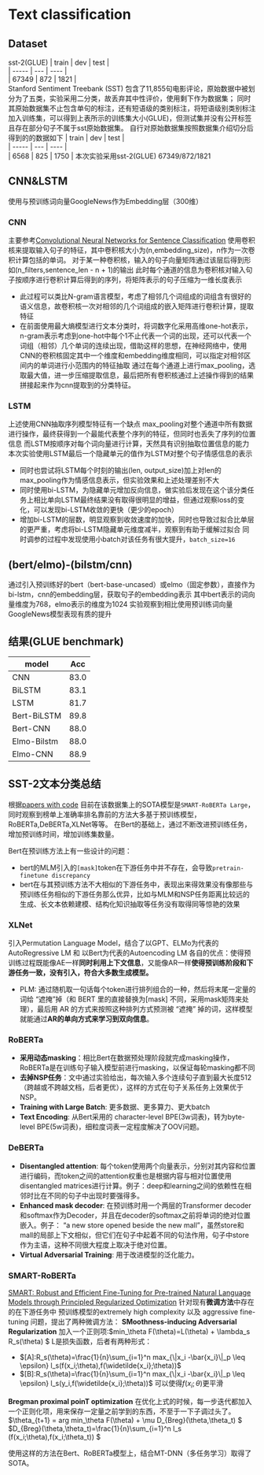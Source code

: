 # Text classification

## Dataset
sst-2(GLUE)
| train | dev | test |  
| ----- | --- | ---- |  
| 67349 | 872 | 1821 |  
Stanford Sentiment Treebank (SST) 包含了11,855句电影评论，原始数据中被划分为了五类，实验采用二分类，故丢弃其中性评价，使用剩下作为数据集；
同时其原始数据集不止包含单句的标注，还有短语级的类别标注，将短语级别类别标注加入训练集，可以得到上表所示的训练集大小(GLUE)，但测试集并没有公开标签且存在部分句子不属于sst原始数据集。
自行对原始数据集按照数据集介绍切分后得到的的数据如下
| train | dev | test |  
| ----- | --- | ---- |  
| 6568  | 825 | 1750 | 
本次实验采用sst-2(GLUE) 67349/872/1821


## CNN&LSTM
使用与预训练词向量GoogleNews作为Embedding层（300维）
### CNN
主要参考[Convolutional Neural Networks for Sentence Classification](https://arxiv.org/pdf/1408.5882v2.pdf) 
使用卷积核来提取输入句子的特征，其中卷积核大小为(n,embedding_size)，n作为一次卷积计算包括的单词。
对于某一种卷积核，输入的句子向量矩阵通过该层后得到形如(n_filters,sentence_len - n + 1)的输出 
此时每个通道的信息为卷积核对输入句子按顺序进行卷积计算后得到的序列，将矩阵表示的句子压缩为一维长度表示
- 此过程可以类比N-gram语言模型，考虑了相邻几个词组成的词组含有很好的语义信息，故卷积核一次对相邻的几个词组成的嵌入矩阵进行卷积计算，提取特征  
- 在前面使用最大熵模型进行文本分类时，将词数字化采用高维one-hot表示，n-gram表示考虑到one-hot中每个1不止代表一个词的出现，还可以代表一个词组（相邻）几个单词的连续出现，借助这样的思想，在神经网络中，使用CNN的卷积核固定其中一个维度和embedding维度相同，可以指定对相邻区间内的单词进行小范围内的特征抽取 
通过在每个通道上进行max_pooling，选取最大值，进一步压缩提取信息，最后把所有卷积核通过上述操作得到的结果拼接起来作为cnn提取到的分类特征。 


### LSTM
上述使用CNN抽取序列模型特征有一个缺点
max_pooling对整个通道中所有数据进行操作，最终获得到一个最能代表整个序列的特征，但同时也丢失了序列的位置信息 
而LSTM按顺序对每个词向量进行计算，天然具有识别抽取位置信息的能力 
本次实验使用LSTM最后一个隐藏单元的值作为LSTM对整个句子情感信息的表示 
- 同时也尝试将LSTM每个时刻的输出(len, output_size)加上对len的max_pooling作为情感信息表示，但实验效果和上述处理差别不大 
- 同时使用bi-LSTM，为隐藏单元增加反向信息，做实验后发现在这个该分类任务上相比单向LSTM最终结果没有取得很明显的增益，但通过观察loss的变化，可以发现bi-LSTM收敛的更快（更少的epoch）
- 增加bi-LSTM的层数，明显观察到收敛速度的加快，同时也导致过拟合比单层的更严重，考虑将bi-LSTM隐藏单元维度减半，观察到有助于缓解过拟合
同时调参的过程中发现使用小batch对该任务有很大提升，`batch_size=16` 

## (bert/elmo)-(bilstm/cnn)
通过引入预训练好的bert（bert-base-uncased）或elmo（固定参数），直接作为bi-lstm，cnn的embedding层，获取句子的embedding表示 
其中bert表示的词向量维度为768，elmo表示的维度为1024
实验观察到相比使用预训练词向量GoogleNews模型表现有质的提升  



## 结果(GLUE benchmark)
|model|Acc|
|-----|---|
|CNN  |83.0|
|BiLSTM  |83.1|
|LSTM    |81.7|
|Bert-BiLSTM |89.8|
|Bert-CNN |88.0|
|Elmo-Bilstm|88.0|
|Elmo-CNN|88.9|


## SST-2文本分类总结 
根据[papers with code](https://paperswithcode.com/sota/sentiment-analysis-on-sst-2-binary) 
目前在该数据集上的SOTA模型是`SMART-RoBERTa Large`，同时观察到榜单上准确率排名靠前的方法大多基于预训练模型，RoBERTa,DeBERTa,XLNet等等。
在Bert的基础上，通过不断改进预训练任务，增加预训练时间，增加训练集数量。

Bert在预训练方法上有一些设计的问题：
- bert的MLM引入的`[mask]`token在下游任务中并不存在，会导致`pretrain-finetune discrepancy` 
- bert在与其预训练方法不大相似的下游任务中，表现出来得效果没有像那些与预训练任务相似的下游任务那么优异，比如与MLM和NSP任务距离比较远的生成、长文本依赖建模、结构化知识抽取等任务没有取得同等惊艳的效果 

### XLNet
引入Permutation Language Model，结合了以GPT、ELMo为代表的AutoRegressive LM 和 以Bert为代表的Autoencoding LM 各自的优点：使得预训练过程既能像AE一样**同时利用上下文信息**，又能像AR一样**使得预训练阶段和下游任务一致，没有引入<mask>，符合大多数生成模型。** 
- PLM: 通过随机取一句话每个token进行排列组合的一种，然后将末尾一定量的词给 “遮掩”掉（和 BERT 里的直接替换为[mask] 不同，采用mask矩阵来处理），最后用 AR 的方式来按照这种排列方式预测被 “遮掩” 掉的词，这样模型就能通过**AR的单向方式来学习到双向信息**。

### RoBERTa 
- **采用动态masking**：相比Bert在数据预处理阶段就完成masking操作，RoBERTa是在训练句子输入模型前进行masking，以保证每轮masking都不同 
- **去掉NSP任务**：文中通过实验给出，每次输入多个连续句子直到最大长度512（跨越或不跨越文档，后者更优），这样的方式在句子关系任务上效果优于NSP。 
- **Training with Large Batch**: 更多数据、更多算力、更大batch 
- **Text Encoding**: 从Bert采用的 character-level BPE(3w词表)，转为byte-level BPE(5w词表)，细粒度词表一定程度解决了OOV问题。 

### DeBERTa 
- **Disentangled attention**: 每个token使用两个向量表示，分别对其内容和位置进行编码，而token之间的attention权重也是根据内容与相对位置使用disentangled matrices进行计算。例子：deep和learning之间的依赖性在相邻时比在不同的句子中出现时要强得多。 
- **Enhanced mask decoder**: 在预训练时用一个两层的Transformer decoder和softmax作为Decoder，并且在decoder的softmax之前将单词的绝对位置嵌入。例子： “a new store opened beside the new mall”，虽然store和mall的局部上下文相似，但它们在句子中起着不同的句法作用，句子中store作为主语，这种不同很大程度上取决于绝对位置。 
- **Virtual Adversarial Training**: 用于改进模型的泛化能力。 

### SMART-RoBERTa 
[SMART: Robust and Efficient Fine-Tuning for Pre-trained Natural Language Models through Principled Regularized Optimization](https://arxiv.org/pdf/1911.03437v5.pdf)
针对现有**微调方法**中存在的在下游任务中 预训练模型的extremely high complexity 以及 aggressive fine-tuning 问题，提出了两种微调方法： 
**SMoothness-inducing Adversarial Regularization**
加入一个正则项:$min_\theta F(\theta)=L(\theta) + \lambda_s R_s(\theta) $
L是损失函数，后者有两种形式：
- $[A]:R_s(\theta)=\frac{1}{n}\sum_{i=1}^n max_{\|x_i -\bar{x_i}\|_p \leq \epsilon} l_s(f(x_i;\theta),f(\widetilde{x_i};\theta))$
- $[B]:R_s(\theta)=\frac{1}{n}\sum_{i=1}^n max_{\|x_i -\bar{x_i}\|_p \leq \epsilon} l_s(y_i,f(\widetilde{x_i};\theta))$
可以使得$f(x_i;\theta)$更平滑 

**Bregman proximal poinT optimization** 
在优化上式的时候，每一步迭代都加入一个正则化项，用来保存一定量之前学到的东西，不至于一下子调过头了。 
$\theta_{t+1} = arg min_\theta F(\theta) + \mu D_{Breg}(\theta,\theta_t)  $ 
$D_{Breg}(\theta,\theta_t)=\frac{1}{n}\sum_{i=1}^n l_s (f(x_i;\theta),f(x_i;\theta_t)) $ 

使用这样的方法在Bert、RoBERTa模型上，结合MT-DNN（多任务学习）取得了SOTA。
